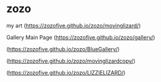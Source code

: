 # zozo
my art
(https://zozofive.github.io/zozo/movinglizard/)

Gallery Main Page
(https://zozofive.github.io/zozo/gallery/)

(https://zozofive.github.io/zozo/BlueGallery/)
 
 
 (https://zozofive.github.io/zozo/movinglizardcopy/)
 
 
 (https://zozofive.github.io/zozo/LIZZIELIZARD/)
